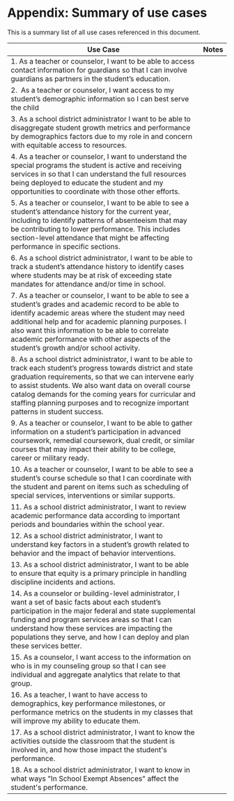 # Appendix: Summary of use cases

This is a summary list of all use cases referenced in this document.

| Use Case | Notes |
| --- | --- |
| 1.  As a teacher or counselor, I want to be able to access contact information for guardians so that I can involve guardians as partners in the student’s education. |     |
| 2.  As a teacher or counselor, I want access to my student’s demographic information so I can best serve the child |     |
| 3\. As a school district administrator I want to be able to disaggregate student growth metrics and performance by demographics factors due to my role in and concern with equitable access to resources. |     |
| 4\. As a teacher or counselor, I want to understand the special programs the student is active and receiving services in so that I can understand the full resources being deployed to educate the student and my opportunities to coordinate with those other efforts. |     |
| 5\. As a teacher or counselor, I want to be able to see a student’s attendance history for the current year, including to identify patterns of absenteeism that may be contributing to lower performance. This includes section-level attendance that might be affecting performance in specific sections. |     |
| 6\. As a school district administrator, I want to be able to track a student’s attendance history to identify cases where students may be at risk of exceeding state mandates for attendance and/or time in school. |     |
| 7\. As a teacher or counselor, I want to be able to see a student’s grades and academic record to be able to identify academic areas where the student may need additional help and for academic planning purposes. I also want this information to be able to correlate academic performance with other aspects of the student’s growth and/or school activity. |     |
| 8\. As a school district administrator, I want to be able to track each student’s progress towards district and state graduation requirements, so that we can intervene early to assist students. We also want data on overall course catalog demands for the coming years for curricular and staffing planning purposes and to recognize important patterns in student success. |     |
| 9\. As a teacher or counselor, I want to be able to gather information on a student’s participation in advanced coursework, remedial coursework, dual credit, or similar courses that may impact their ability to be college, career or military ready. |     |
| 10\. As a teacher or counselor, I want to be able to see a student’s course schedule so that I can coordinate with the student and parent on items such as scheduling of special services, interventions or similar supports. |     |
| 11\. As a school district administrator, I want to review academic performance data according to important periods and boundaries within the school year. |     |
| 12\. As a school district administrator, I want to understand key factors in a student’s growth related to behavior and the impact of behavior interventions. |     |
| 13\. As a school district administrator, I want to be able to ensure that equity is a primary principle in handling discipline incidents and actions. |     |
| 14\. As a counselor or building-level administrator, I want a set of basic facts about each student’s participation in the major federal and state supplemental funding and program services areas so that I can understand how these services are impacting the populations they serve, and how I can deploy and plan these services better. |     |
| 15\. As a counselor, I want access to the information on who is in my counseling group so that I can see individual and aggregate analytics that relate to that group. |     |
| 16\. As a teacher, I want to have access to demographics, key performance milestones, or performance metrics on the students in my classes that will improve my ability to educate them. |     |
| 17\. As a school district administrator, I want to know the activities outside the classroom that the student is involved in, and how those impact the student's performance. |     |
| 18. As a school district administrator, I want to know in what ways "In School Exempt Absences" affect the student's performance. |     |
